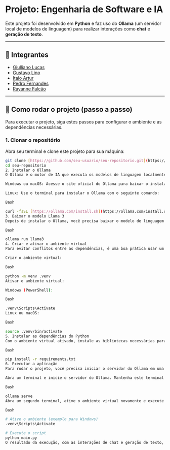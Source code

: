 # Projeto: Engenharia de Software e IA

Este projeto foi desenvolvido em **Python** e faz uso do **Ollama** (um servidor local de modelos de linguagem) para realizar interações como **chat** e **geração de texto**.

---

## 👥 Integrantes

- [Giulliano Lucas](https://github.com/GiullianoLucas)
- [Gustavo Lino](https://github.com/GustavoLino)
- [Italo Artur](https://github.com/ItaloArtur)
- [Pedro Fernandes](https://github.com/PedroFernandes)
- [Rayanne Falcão](https://github.com/RayanneFalcao)

---

## 🚀 Como rodar o projeto (passo a passo)

Para executar o projeto, siga estes passos para configurar o ambiente e as dependências necessárias.

### 1. Clonar o repositório

Abra seu terminal e clone este projeto para sua máquina:

```bash
git clone [https://github.com/seu-usuario/seu-repositorio.git](https://github.com/seu-usuario/seu-repositorio.git)
cd seu-repositorio
2. Instalar o Ollama
O Ollama é o motor de IA que executa os modelos de linguagem localmente. Baixe e instale a versão compatível com seu sistema operacional no site oficial.

Windows ou macOS: Acesse o site oficial do Ollama para baixar o instalador: https://ollama.com/download

Linux: Use o terminal para instalar o Ollama com o seguinte comando:

Bash

curl -fsSL [https://ollama.com/install.sh](https://ollama.com/install.sh) | sh
3. Baixar o modelo Llama 3
Depois de instalar o Ollama, você precisa baixar o modelo de linguagem que o projeto utiliza. Abra um novo terminal e execute o comando abaixo. Este processo pode levar alguns minutos.

Bash

ollama run llama3
4. Criar e ativar o ambiente virtual
Para evitar conflitos entre as dependências, é uma boa prática usar um ambiente virtual para o projeto.

Criar o ambiente virtual:

Bash

python -m venv .venv
Ativar o ambiente virtual:

Windows (PowerShell):

Bash

.venv\Scripts\Activate
Linux ou macOS:

Bash

source .venv/bin/activate
5. Instalar as dependências do Python
Com o ambiente virtual ativado, instale as bibliotecas necessárias para o projeto.

Bash

pip install -r requirements.txt
6. Executar a aplicação
Para rodar o projeto, você precisa iniciar o servidor do Ollama em uma porta disponível e, em seguida, executar o script principal.

Abra um terminal e inicie o servidor do Ollama. Mantenha este terminal aberto durante a execução.

Bash

ollama serve
Abra um segundo terminal, ative o ambiente virtual novamente e execute o script Python do projeto.

Bash

# Ative o ambiente (exemplo para Windows)
.venv\Scripts\Activate

# Execute o script
python main.py
O resultado da execução, com as interações de chat e geração de texto, será exibido diretamente no seu terminal.